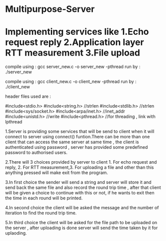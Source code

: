 # Multipurpose-Server
# Implementing services like 1.Echo request reply 2.Application layer RTT measurement 3.File upload

compile using : gcc server_new.c -o server_new -pthread
run by : ./server_new

compile using : gcc client_new.c -o client_new -pthread
run by : ./client_new


header files used are : 

#include<stdio.h>
#include<string.h>    //strlen
#include<stdlib.h>    //strlen
#include<sys/socket.h>
#include<arpa/inet.h> //inet_addr
#include<unistd.h>    //write
#include<pthread.h>   //for threading , link with lpthread

1.Server is providing some services that will be send to client when it will connect to server using connect()
funtion.There can be more than one client that can access the same server at same time , the client is authenticated using password , server has provided some predefined password to authorised users.

2.There will 3 choices provided by server to client 1. For echo request and reply, 2. For RTT measurement,3. For uploading  a file and other than this anything pressed will make exit from the program.

3.In first choice the sender will send  a string and server will store it and send back the same file and also record the round trip time , after that client will be given a choice to continue with this or not, if he wants to exit then the time in each round will be printed.

4.In second choice the client will be asked the message and the number of iteration to find the round trip time.

5.In third choice the client will be asked for the file path to be uploaded on the server , after uploading is done server will send the time taken by it for uplaoding.
